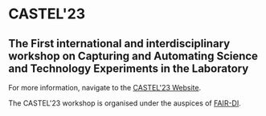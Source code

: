 # CASTEL'23

## The First international and interdisciplinary workshop on Capturing and Automating Science and Technology Experiments in the Laboratory

For more information, navigate to the [CASTEL'23 Website](https://castel23.science.ru.nl/).

The CASTEL'23 workshop is organised under the auspices of [FAIR-DI](https://www.fair-di.eu/fair-di/).

